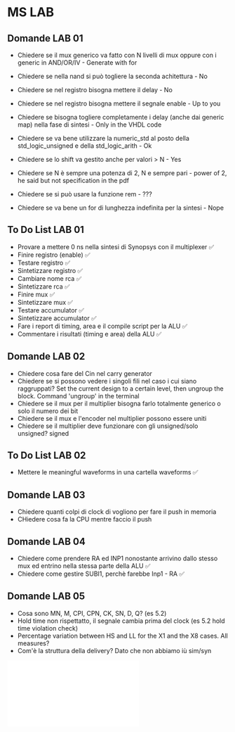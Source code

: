 # MS LAB


## Domande LAB 01
 - Chiedere se il mux generico va fatto con N livelli di mux oppure con i generic in AND/OR/IV - Generate with for
 - Chiedere se nella nand si può togliere la seconda achitettura - No

 - Chiedere se nel registro bisogna mettere il delay - No
 - Chiedere se nel registro bisogna mettere il segnale enable - Up to you

 - Chiedere se bisogna togliere completamente i delay (anche dai generic map) nella fase di sintesi - Only in the VHDL code
 - Chiedere se va bene utilizzare la numeric_std al posto della std_logic_unsigned e della std_logic_arith - Ok
 - Chiedere se lo shift va gestito anche per valori > N - Yes
 - Chiedere se N è sempre una potenza di 2, N e sempre pari - power of 2, he said but not specification in the pdf
 - Chiedere se si può usare la funzione rem - ???
 - Chiedere se va bene un for di lunghezza indefinita per la sintesi - Nope

## To Do List LAB 01
 - Provare a mettere 0 ns nella sintesi di Synopsys con il multiplexer :white_check_mark:
 - Finire registro (enable) :white_check_mark:
 - Testare registro :white_check_mark:
 - Sintetizzare registro :white_check_mark:
 - Cambiare nome rca :white_check_mark:
 - Sintetizzare rca :white_check_mark:
 - Finire mux :white_check_mark:
 - Sintetizzare mux :white_check_mark:
 - Testare accumulator :white_check_mark:
 - Sintetizzare accumulator :white_check_mark: 
 - Fare i report di timing, area e il compile script per la ALU :white_check_mark: 
 - Commentare i risultati (timing e area) della ALU :white_check_mark: 


## Domande LAB 02
- Chiedere cosa fare del Cin nel carry generator
- Chiedere se si possono vedere i singoli fili nel caso i cui siano raggruppati? Set the current design to a certain level, then ungroup the block. Command 'ungroup' in the terminal
- Chiedere se il mux per il multiplier bisogna farlo totalmente generico o solo il numero dei bit
- Chiedere se il mux e l'encoder nel multiplier possono essere uniti
- Chiedere se il multiplier deve funzionare con gli unsigned/solo unsigned? signed


## To Do List LAB 02
- Mettere le meaningful waveforms in una cartella waveforms :white_check_mark: 


## Domande LAB 03
- Chiedere quanti colpi di clock di vogliono per fare il push in memoria
- CHiedere cosa fa la CPU mentre faccio il push

## Domande LAB 04

- Chiedere come prendere RA ed INP1 nonostante arrivino dallo stesso mux ed entrino nella stessa parte della ALU :white_check_mark:
- Chiedere come gestire SUBI1, perchè farebbe Inp1 - RA :white_check_mark:


## Domande LAB 05
- Cosa sono MN, M, CPI, CPN, CK, SN, D, Q? (es 5.2)
- Hold time non rispettatto, il segnale cambia prima del clock (es 5.2 hold time violation check)
- Percentage variation between HS and LL for the X1 and the X8 cases. All measures?
- Com'è la struttura della delivery? Dato che non abbiamo iù sim/syn





![](./Documentazione/Control_Word.pdf)

